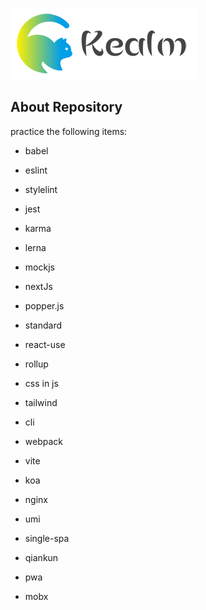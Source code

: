 ![logo](./shared/static/imgs/logo-kealm.png)

## About Repository

practice the following items:

- babel

- eslint

- stylelint

- jest

- karma

- lerna

- mockjs

- nextJs

- popper.js

- standard

- react-use

- rollup

- css in js

- tailwind

- cli

- webpack

- vite

- koa

- nginx

- umi

- single-spa

- qiankun

- pwa

- mobx